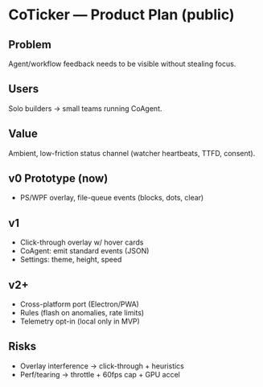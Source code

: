 # CoTicker — Product Plan (public)

## Problem
Agent/workflow feedback needs to be visible without stealing focus.

## Users
Solo builders → small teams running CoAgent.

## Value
Ambient, low-friction status channel (watcher heartbeats, TTFD, consent).

## v0 Prototype (now)
- PS/WPF overlay, file-queue events (blocks, dots, clear)

## v1
- Click-through overlay w/ hover cards
- CoAgent: emit standard events (JSON)
- Settings: theme, height, speed

## v2+
- Cross-platform port (Electron/PWA)
- Rules (flash on anomalies, rate limits)
- Telemetry opt-in (local only in MVP)

## Risks
- Overlay interference → click-through + heuristics
- Perf/tearing → throttle + 60fps cap + GPU accel
